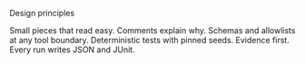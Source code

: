 
Design principles

Small pieces that read easy.
Comments explain why.
Schemas and allowlists at any tool boundary.
Deterministic tests with pinned seeds.
Evidence first. Every run writes JSON and JUnit.

